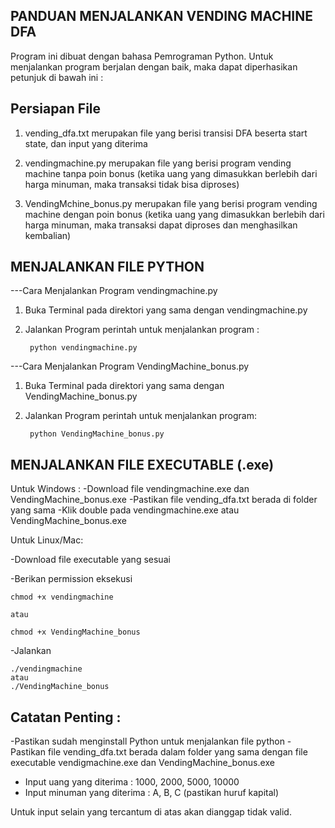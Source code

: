## PANDUAN MENJALANKAN VENDING MACHINE DFA

Program ini dibuat dengan bahasa Pemrograman Python. Untuk menjalankan program berjalan dengan baik, maka dapat diperhasikan petunjuk di bawah ini : 

## Persiapan File 
1. vending_dfa.txt 
merupakan file yang berisi transisi DFA beserta start state, dan input yang diterima

2. vendingmachine.py 
merupakan file yang berisi program vending machine tanpa poin bonus (ketika uang yang dimasukkan berlebih dari harga minuman, maka transaksi tidak bisa diproses)

3. VendingMchine_bonus.py
merupakan file yang berisi program vending machine dengan poin bonus (ketika uang yang dimasukkan berlebih dari harga minuman, maka transaksi dapat diproses dan menghasilkan kembalian)

## MENJALANKAN FILE PYTHON
---Cara Menjalankan Program vendingmachine.py
1. Buka Terminal pada direktori yang sama dengan vendingmachine.py

2. Jalankan Program
perintah untuk menjalankan program :

        python vendingmachine.py

---Cara Menjalankan Program VendingMachine_bonus.py
1. Buka Terminal pada direktori yang sama dengan VendingMachine_bonus.py

2. Jalankan Program
perintah untuk menjalankan program:

        python VendingMachine_bonus.py

## MENJALANKAN FILE EXECUTABLE (.exe)
Untuk Windows : 
-Download file vendingmachine.exe dan VendingMachine_bonus.exe
-Pastikan file vending_dfa.txt berada di folder yang sama
-Klik double pada vendingmachine.exe atau VendingMachine_bonus.exe

Untuk Linux/Mac:

-Download file executable yang sesuai

-Berikan permission eksekusi

    chmod +x vendingmachine 
    
    atau
    
    chmod +x VendingMachine_bonus
    
-Jalankan

    ./vendingmachine 
    atau
    ./VendingMachine_bonus

## Catatan Penting : 
-Pastikan sudah menginstall Python untuk menjalankan file python
-Pastikan file vending_dfa.txt berada dalam folder yang sama dengan file executable vendigmachine.exe dan VendingMachine_bonus.exe 
- Input uang yang diterima : 
1000, 2000, 5000, 10000
- Input minuman yang diterima : 
A, B, C (pastikan huruf kapital)

Untuk input selain yang tercantum di atas akan dianggap tidak valid. 
